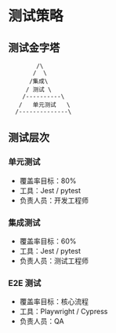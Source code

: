 # 测试策略

## 测试金字塔

```
        /\
       /  \
      /集成\
     / 测试 \
    /----------\
   /   单元测试   \
  /--------------\
```

## 测试层次

### 单元测试
- 覆盖率目标：80%
- 工具：Jest / pytest
- 负责人员：开发工程师

### 集成测试
- 覆盖率目标：60%
- 工具：Jest / pytest
- 负责人员：测试工程师

### E2E 测试
- 覆盖率目标：核心流程
- 工具：Playwright / Cypress
- 负责人员：QA

